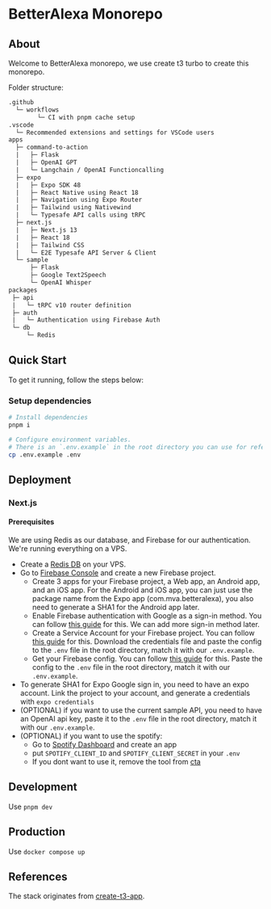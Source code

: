 # BetterAlexa Monorepo

## About

Welcome to BetterAlexa monorepo, we use create t3 turbo to create this monorepo.

Folder structure:

```txt
.github
  └─ workflows
        └─ CI with pnpm cache setup
.vscode
  └─ Recommended extensions and settings for VSCode users
apps
  ├─ command-to-action
  |   ├─ Flask
  |   ├─ OpenAI GPT
  |   └─ Langchain / OpenAI Functioncalling
  ├─ expo
  |   ├─ Expo SDK 48
  |   ├─ React Native using React 18
  |   ├─ Navigation using Expo Router
  |   ├─ Tailwind using Nativewind
  |   └─ Typesafe API calls using tRPC
  ├─ next.js
  |   ├─ Next.js 13
  |   ├─ React 18
  |   ├─ Tailwind CSS
  |   └─ E2E Typesafe API Server & Client
  └─ sample
      ├─ Flask
      ├─ Google Text2Speech
      └─ OpenAI Whisper
packages
 ├─ api
 |   └─ tRPC v10 router definition
 ├─ auth
 |   └─ Authentication using Firebase Auth
 └─ db
     └─ Redis
```
<!-- Test -->
## Quick Start

To get it running, follow the steps below:

### Setup dependencies

```sh
# Install dependencies
pnpm i

# Configure environment variables.
# There is an `.env.example` in the root directory you can use for reference
cp .env.example .env
```

## Deployment

### Next.js

#### Prerequisites

We are using Redis as our database, and Firebase for our authentication. We're running everything on a VPS.

- Create a [Redis DB](https://redis.io/docs/getting-started/installation/install-redis-on-linux/) on your VPS.
- Go to [Firebase Console](https://console.firebase.google.com/) and create a new Firebase project.
  - Create 3 apps for your Firebase project, a Web app, an Android app, and an iOS app. For the Android and iOS app, you can just use the package name from the Expo app (com.mva.betteralexa), you also need to generate a SHA1 for the Android app later.
  - Enable Firebase authentication with Google as a sign-in method. You can follow [this guide](https://firebase.google.com/docs/auth/web/google-signin) for this. We can add more sign-in method later.
  - Create a Service Account for your Firebase project. You can follow [this guide](https://firebase.google.com/docs/admin/setup#initialize-sdk) for this. Download the credentials file and paste the config to the `.env` file in the root directory, match it with our `.env.example`.
  - Get your Firebase config. You can follow [this guide](https://firebase.google.com/docs/web/setup#config-object) for this. Paste the config to the `.env` file in the root directory, match it with our `.env.example`.
- To generate SHA1 for Expo Google sign in, you need to have an expo account. Link the project to your account, and generate a credentials with `expo credentials`
- (OPTIONAL) if you want to use the current sample API, you need to have an OpenAI api key, paste it to the `.env` file in the root directory, match it with our `.env.example`.
- (OPTIONAL) if you want to use the spotify:
  - Go to [Spotify Dashboard](https://developer.spotify.com/dashboard) and create an app
  - put `SPOTIFY_CLIENT_ID` and `SPOTIFY_CLIENT_SECRET` in your `.env`
  - If you dont want to use it, remove the tool from [cta](./apps/command-to-action/api/)

## Development
Use `pnpm dev`

## Production
Use `docker compose up`

## References

The stack originates from [create-t3-app](https://github.com/t3-oss/create-t3-app).

